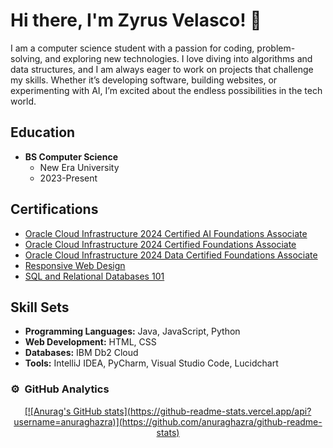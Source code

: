# Hi there, I'm Zyrus Velasco! 👋

I am a computer science student with a passion for coding, problem-solving, and exploring new technologies. I love diving into algorithms and data structures, and I am always eager to work on projects that challenge my skills. Whether it’s developing software, building websites, or experimenting with AI, I’m excited about the endless possibilities in the tech world.

## Education
- **BS Computer Science**
  - New Era University
  - 2023-Present

## Certifications
- [Oracle Cloud Infrastructure 2024 Certified AI Foundations Associate](https://catalog-education.oracle.com/ords/certview/sharebadge?id=DC6A15BBE4AAB2859284EEAF8BC4529BB9052231DEB580F535EB4A400018006A&fbclid=IwY2xjawG31IhleHRuA2FlbQIxMQABHX9tffX8HaBg4ve2N1zEUwZNeYHhszWCIBrssIdmM5rWhMzBWijVITwgyg_aem_QviVrzgM3se3ZPNIiqGX0w)
- [Oracle Cloud Infrastructure 2024 Certified Foundations Associate](https://catalog-education.oracle.com/ords/certview/sharebadge?id=47EB705944BD49627078835FF051CECA4110887B16BBC9E1090C9B4EF15407EC&fbclid=IwY2xjawGx-chleHRuA2FlbQIxMQABHU_0H9hF2W52FASq8Zs1LZnH_jgo_bLNRNpM0I4QRlXmwHkuqA5d7uthNg_aem_2lJip-_HRpOrpEzxKeZkpw)
- [Oracle Cloud Infrastructure 2024 Data Certified Foundations Associate](https://catalog-education.oracle.com/ords/certview/sharebadge?id=47EB705944BD49627078835FF051CECA25435F3D219EAC29F0C1316542378BC7&fbclid=IwY2xjawG1SVxleHRuA2FlbQIxMQABHcRVIjYbdveQfGv7ryVk4K2FN3MfRMQoBPmNOSdXSS2QrvaMGpZJNMY54w_aem_Tr7LbLjypYFJvimL5Cxj1Q)
- [Responsive Web Design](https://www.freecodecamp.org/certification/ZyCallado/responsive-web-design)
- [SQL and Relational Databases 101](https://courses.cognitiveclass.ai/certificates/fca5cd6188f744928f19dfb39be389f4)

## Skill Sets
- **Programming Languages:** Java, JavaScript, Python
- **Web Development:** HTML, CSS
- **Databases:** IBM Db2 Cloud
- **Tools:** IntelliJ IDEA, PyCharm, Visual Studio Code, Lucidchart

### ⚙️ &nbsp;GitHub Analytics

<p align="center">
<a href="https://github.com/ZyCallado">
  [![Anurag's GitHub stats](https://github-readme-stats.vercel.app/api?username=anuraghazra)](https://github.com/anuraghazra/github-readme-stats)
</a>
</p>
